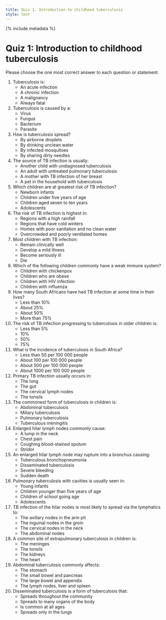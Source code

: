 ```yaml
---
title: Quiz 1. Introduction to childhood tuberculosis
style: test
---
```


{% include metadata %}

# Quiz 1: Introduction to childhood tuberculosis

Please choose the one most correct answer to each question or statement.

1.	Tuberculosis is:
	-	An acute infection
	+	A chronic infection
	-	A malignancy
	-	Always fatal
2.	Tuberculosis is caused by a:
	-	Virus
	-	Fungus
	+	Bacterium
	-	Parasite
3.	How is tuberculosis spread?
	+	By airborne droplets
	-	By drinking unclean water
	-	By infected mosquitoes
	-	By sharing dirty needles
4.	The source of TB infection is usually:
	-	Another child with undiagnosed tuberculosis
	+	An adult with untreated pulmonary tuberculosis
	-	A mother with TB infection of her breast
	-	A pet in the household with tuberculosis
5.	Which children are at greatest risk of TB infection?
	-	Newborn infants
	+	Children under five years of age
	-	Children aged seven to ten years
	-	Adolescents
6.	The risk of TB infection is highest in:
	-	Regions with a high rainfall
	-	Regions that have cold winters
	-	Homes with poor sanitation and no clean water
	+	Overcrowded and poorly ventilated homes
7.	Most children with TB infection:
	+	Remain clinically well
	-	Develop a mild illness
	-	Become seriously ill
	-	Die
8.	Which of the following children commonly have a weak immune system?
	-	Children with chickenpox
	-	Children who are obese
	+	Children with HIV infection
	-	Children with influenza
9.	How many South Africans have had TB infection at some time in their lives?
	-	Less than 10%
	-	About 25%
	+	About 50%
	-	More than 75%
10.	The risk of TB infection progressing to tuberculosis in older children is:
	-	Less than 5%
	+	10%
	-	50%
	-	75%
11.	What is the incidence of tuberculosis in South Africa?
	-	Less than 50 per 100 000 people
	-	About 100 per 100 000 people
	+	About 500 per 100 000 people
	-	About 1000 per 100 000 people
12.	Primary TB infection usually occurs in:
	+	The lung
	-	The gut
	-	The cervical lymph nodes
	-	The tonsils
13.	The commonest form of tuberculosis in children is:
	-	Abdominal tuberculosis
	-	Miliary tuberculosis
	+	Pulmonary tuberculosis
	-	Tuberculous meningitis
14.	Enlarged hilar lymph nodes commonly cause:
	-	A lump in the neck
	-	Chest pain
	-	Coughing blood-stained sputum
	+	Stridor
15.	An enlarged hilar lymph node may rupture into a bronchus causing:
	+	Tuberculous bronchopneumonia
	-	Disseminated tuberculosis
	-	Severe bleeding
	-	Sudden death
16.	Pulmonary tuberculosis with cavities is usually seen in:
	-	Young infants
	-	Children younger than five years of age
	-	Children of school going age
	+	Adolescents
17.	TB infection of the hilar nodes is most likely to spread via the lymphatics to:
	-	The axillary nodes in the arm pit
	-	The inguinal nodes in the groin
	+	The cervical nodes in the neck
	-	The abdominal nodes
18.	A common site of extrapulmonary tuberculosis in children is:
	+	The meninges
	-	The tonsils
	-	The kidneys
	-	The heart
19.	Abdominal tuberculosis commonly affects:
	-	The stomach
	-	The small bowel and pancreas
	-	The large bowel and appendix
	+	The lymph nodes, liver and spleen
20.	Disseminated tuberculosis is a form of tuberculosis that:
	-	Spreads throughout the community
	+	Spreads to many organs of the body
	-	Is common at all ages
	-	Spreads only in the lungs